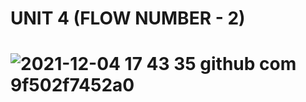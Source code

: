 # UNIT 4 (FLOW NUMBER - 2)
# ![2021-12-04 17 43 35 github com 9f502f7452a0](https://user-images.githubusercontent.com/86545749/144709013-3ca21ee4-bde9-4663-bb3c-1d3d4864adb5.jpg)
